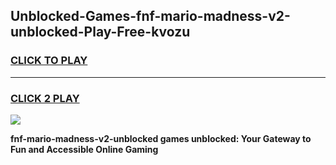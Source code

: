 
## Unblocked-Games-fnf-mario-madness-v2-unblocked-Play-Free-kvozu
<h3>
<a href="https://premium76.site?title=fnf-mario-madness-v2-unblocked&ref=23A">CLICK TO PLAY</a></h3>
<hr>

<h3>
<a href="https://premium76.site?title=fnf-mario-madness-v2-unblocked&ref=23A">CLICK 2 PLAY</a>
  
</h3>

<a href="https://premium76.site?title=fnf-mario-madness-v2-unblocked&ref=23A"><img src="https://clearcache.store/games.png"></a>


**fnf-mario-madness-v2-unblocked games unblocked: Your Gateway to Fun and Accessible Online Gaming**
